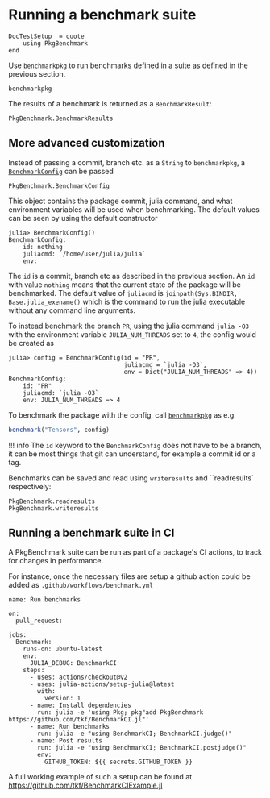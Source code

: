# Running a benchmark suite

```@meta
DocTestSetup  = quote
    using PkgBenchmark
end
```

Use `benchmarkpkg` to run benchmarks defined in a suite as defined in the previous section.

```@docs
benchmarkpkg
```

The results of a benchmark is returned as a `BenchmarkResult`:

```@docs
PkgBenchmark.BenchmarkResults
```

## More advanced customization

Instead of passing a commit, branch etc. as a `String` to `benchmarkpkg`, a [`BenchmarkConfig`](@ref) can be passed

```@docs
PkgBenchmark.BenchmarkConfig
```

This object contains the package commit, julia command, and what environment variables will
be used when benchmarking. The default values can be seen by using the default constructor

```julia-repl
julia> BenchmarkConfig()
BenchmarkConfig:
    id: nothing
    juliacmd: `/home/user/julia/julia`
    env:
```

The `id` is a commit, branch etc as described in the previous section. An `id` with value `nothing` means that the current state of the package will be benchmarked.
The default value of `juliacmd` is `joinpath(Sys.BINDIR, Base.julia_exename()` which is the command to run the julia executable without any command line arguments.

To instead benchmark the branch `PR`, using the julia command `julia -O3`
with the environment variable `JULIA_NUM_THREADS` set to `4`, the config would be created as

```jldoctest
julia> config = BenchmarkConfig(id = "PR",
                                juliacmd = `julia -O3`,
                                env = Dict("JULIA_NUM_THREADS" => 4))
BenchmarkConfig:
    id: "PR"
    juliacmd: `julia -O3`
    env: JULIA_NUM_THREADS => 4
```

To benchmark the package with the config, call [`benchmarkpkg`](@ref) as e.g.

```julia
benchmark("Tensors", config)
```

!!! info
    The `id` keyword to the `BenchmarkConfig` does not have to be a branch, it can be most things that git can understand, for example a commit id
    or a tag.

Benchmarks can be saved and read using `writeresults` and ``readresults` respectively:

```@docs
PkgBenchmark.readresults
PkgBenchmark.writeresults
```

## Running a benchmark suite in CI

A PkgBenchmark suite can be run as part of a package's CI actions, to track for changes in performance.

For instance, once the necessary files are setup a github action could be added as `.github/workflows/benchmark.yml`

```
name: Run benchmarks

on:
  pull_request:

jobs:
  Benchmark:
    runs-on: ubuntu-latest
    env:
      JULIA_DEBUG: BenchmarkCI
    steps:
      - uses: actions/checkout@v2
      - uses: julia-actions/setup-julia@latest
        with:
          version: 1
      - name: Install dependencies
        run: julia -e 'using Pkg; pkg"add PkgBenchmark https://github.com/tkf/BenchmarkCI.jl"'
      - name: Run benchmarks
        run: julia -e "using BenchmarkCI; BenchmarkCI.judge()"
      - name: Post results
        run: julia -e "using BenchmarkCI; BenchmarkCI.postjudge()"
        env:
          GITHUB_TOKEN: ${{ secrets.GITHUB_TOKEN }}
```

A full working example of such a setup can be found at https://github.com/tkf/BenchmarkCIExample.jl
